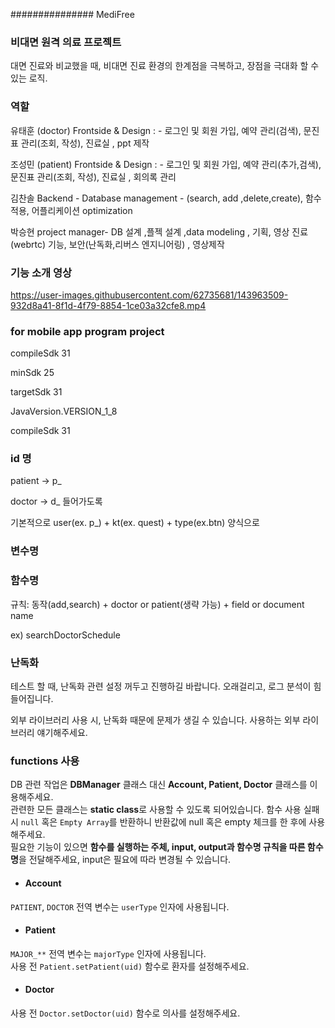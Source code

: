############### MediFree

### 비대면 원격 의료 프로젝트 

대면 진료와 비교했을 때, 비대면 진료 환경의 한계점을 극복하고, 장점을 극대화 할 수 있는 로직.

### 역할 
유태훈 (doctor) Frontside & Design : - 로그인 및 회원 가입, 예약 관리(검색), 문진표 관리(조회, 작성), 진료실 , ppt 제작

조성민 (patient) Frontside & Design : - 로그인 및 회원 가입, 예약 관리(추가,검색), 문진표 관리(조회, 작성), 진료실 , 회의록 관리

김찬솔 Backend - Database management - (search, add ,delete,create), 함수 적용, 어플리케이션 optimization

박승현 project manager- DB 설계 ,플젝 설계 ,data modeling , 기획, 영상 진료(webrtc) 기능, 보안(난독화,리버스 엔지니어링) , 영상제작

### 기능 소개 영상
 
https://user-images.githubusercontent.com/62735681/143963509-932d8a41-8f1d-4f79-8854-1ce03a32cfe8.mp4





### for mobile app program project

compileSdk 31

minSdk 25

targetSdk 31

JavaVersion.VERSION_1_8

compileSdk 31

### id 명

patient -> p_ 

doctor -> d_ 들어가도록

기본적으로 user(ex. p_) + kt(ex. quest) + type(ex.btn) 양식으로



### 변수명


### 함수명
규칙: 동작(add,search) + doctor or patient(생략 가능) + field or document name 

 ex) searchDoctorSchedule
 
 
 ### 난독화
 테스트 할 때, 난독화 관련 설정 꺼두고 진행하길 바랍니다. 오래걸리고, 로그 분석이 힘들어집니다.
 
 외부 라이브러리 사용 시, 난독화 때문에 문제가 생길 수 있습니다. 사용하는 외부 라이브러리 얘기해주세요.
 

### functions 사용  
DB 관련 작업은 **DBManager** 클래스 대신 **Account, Patient, Doctor** 클래스를 이용해주세요.  
관련한 모든 클래스는 **static class**로 사용할 수 있도록 되어있습니다.
함수 사용 실패 시 `null` 혹은 `Empty Array`를 반환하니 반환값에 null 혹은 empty 체크를 한 후에 사용해주세요.  
필요한 기능이 있으면 **함수를 실행하는 주체, input, output과 함수명 규칙을 따른 함수명**을 전달해주세요, input은 필요에 따라 변경될 수 있습니다.  

* #### Account  
`PATIENT`, `DOCTOR` 전역 변수는 `userType` 인자에 사용됩니다.  

* #### Patient  
`MAJOR_**` 전역 변수는 `majorType` 인자에 사용됩니다.  
사용 전 `Patient.setPatient(uid)` 함수로 환자를 설정해주세요.  

* #### Doctor  
사용 전 `Doctor.setDoctor(uid)` 함수로 의사를 설정해주세요.  



